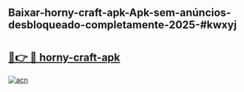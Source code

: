 ## Baixar-horny-craft-apk-Apk-sem-anúncios-desbloqueado-completamente-2025-#kwxyj

# <h2><a href="https://ainizakaria.my?title=horny-craft-apk&ref=20M">🔗👉 🔴 horny-craft-apk</a></h2>

[![acn](https://github.com/user-attachments/assets/0f9c940e-d8b0-45ae-aac7-cd30a18b3e1c)](https://ainizakaria.my?title=horny-craft-apk&ref=20M)

